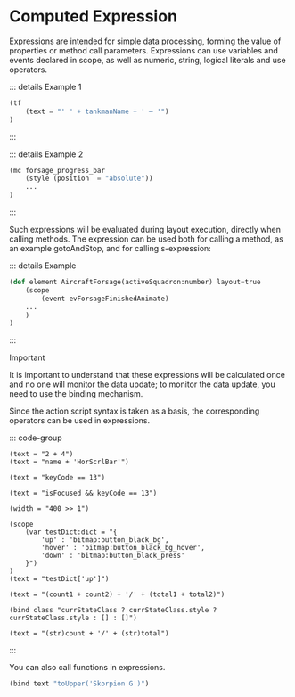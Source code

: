 # Computed Expression

Expressions are intended for simple data processing, forming the value of properties or method call parameters. Expressions can use variables and events declared in scope, as well as numeric, string, logical literals and use operators.

::: details Example 1
```python
(tf
    (text = "' ' + tankmanName + ' — '")
)
```
:::

::: details Example 2
```python
(mc forsage_progress_bar
	(style (position  = "absolute"))
	...
)
```
:::

Such expressions will be evaluated during layout execution, directly when calling methods. The expression can be used both for calling a method, as an example gotoAndStop, and for calling s-expression:

::: details Example
```python
(def element AircraftForsage(activeSquadron:number) layout=true
	(scope
		(event evForsageFinishedAnimate)
	...
    )
)
```
:::

> [!IMPORTANT]
> It is important to understand that these expressions will be calculated once and no one will monitor the data update; to monitor the data update, you need to use the binding mechanism.

Since the action script syntax is taken as a basis, the corresponding operators can be used in expressions.

::: code-group
```[+, -, /, *, %]
(text = "2 + 4")
(text = "name + 'HorScrlBar'")
```

```[==, >, <, >=, <=, !=]
(text = "keyCode == 13")
```

```[&&, !, ||, &, ~, |]
(text = "isFocused && keyCode == 13")
```

```[>>, <<]
(width = "400 >> 1")
```

```[Dict]
(scope
    (var testDict:dict = "{
        'up' : 'bitmap:button_black_bg',
        'hover' : 'bitmap:button_black_bg_hover',
        'down' : 'bitmap:button_black_press'
    }")
)
(text = "testDict['up']")
```

```[num/num]
(text = "(count1 + count2) + '/' + (total1 + total2)")
```

```[?, :]
(bind class "currStateClass ? currStateClass.style ? currStateClass.style : [] : []")
```

```[str/str]
(text = "(str)count + '/' + (str)total")
```
:::

You can also call functions in expressions.

```python
(bind text "toUpper('Skorpion G')")
```
